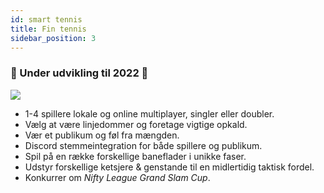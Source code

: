 ```yaml
---
id: smart tennis
title: Fin tennis
sidebar_position: 3
---
```


### 🚧 Under udvikling til 2022 🚧

![](/img/NiftyTennis.jpeg)

- 1-4 spillere lokale og online multiplayer, singler eller doubler.
- Vælg at være linjedommer og foretage vigtige opkald.
- Vær et publikum og føl fra mængden.
- Discord stemmeintegration for både spillere og publikum.
- Spil på en række forskellige baneflader i unikke faser.
- Udstyr forskellige ketsjere & genstande til en midlertidig taktisk fordel.
- Konkurrer om _Nifty League Grand Slam Cup_.
